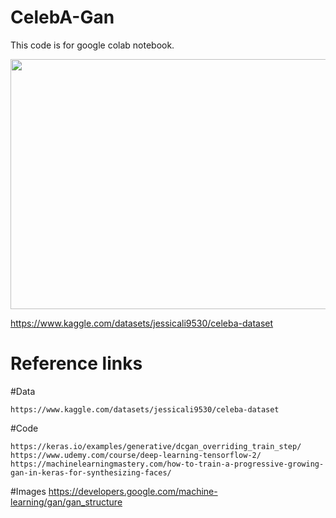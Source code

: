 # CelebA-Gan
This code is for google colab notebook.

<img src="https://developers.google.com/static/machine-learning/gan/images/gan_diagram.svg" width = "600" height="400">



https://www.kaggle.com/datasets/jessicali9530/celeba-dataset

# Reference links
  #Data
  
    https://www.kaggle.com/datasets/jessicali9530/celeba-dataset
    
  #Code
  
    https://keras.io/examples/generative/dcgan_overriding_train_step/
    https://www.udemy.com/course/deep-learning-tensorflow-2/
    https://machinelearningmastery.com/how-to-train-a-progressive-growing-gan-in-keras-for-synthesizing-faces/
    
  #Images
    https://developers.google.com/machine-learning/gan/gan_structure
